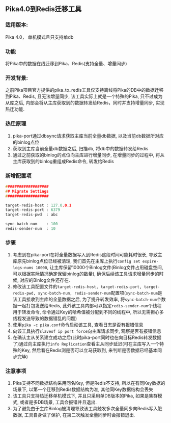## Pika4.0到Redis迁移工具

### 适用版本:
Pika 4.0， 单机模式且只支持单db

### 功能
将Pika中的数据在线迁移到Pika、Redis(支持全量、增量同步)

### 开发背景:
之前Pika项目官方提供的pika\_to\_redis工具仅支持离线将Pika的DB中的数据迁移到Pika、Redis, 且无法增量同步, 该工具实际上就是一个特殊的Pika, 只不过成为从库之后, 内部会将从主库获取到的数据转发给Redis，同时并支持增量同步,  实现热迁功能.

### 热迁原理
1. pika-port通过dbsync请求获取主库当前全量db数据, 以及当前db数据所对应的binlog点位
2. 获取到主库当前全量db数据之后, 扫描db, 将db中的数据转发给Redis
3. 通过之前获取的binlog的点位向主库进行增量同步, 在增量同步的过程中, 将从主库获取到的binlog重组成Redis命令, 转发给Redis

### 新增配置项
```cpp
###################
## Migrate Settings
###################

target-redis-host : 127.0.0.1
target-redis-port : 6379
target-redis-pwd  : abc

sync-batch-num    : 100
redis-sender-num  : 10
```

### 步骤
1. 考虑到在pika-port在将全量数据写入到Redis这段时间可能耗时很长, 导致主库原先binlog点位已经被清理, 我们首先在主库上执行`config set expire-logs-nums 10000`, 让主库保留10000个Binlog文件(Binlog文件占用磁盘空间, 可以根据实际情况确定保留binlog的数量), 确保后续该工具请求增量同步的时候, 对应的Binlog文件还存在.
2. 修改该工具配置文件的`target-redis-host, target-redis-port, target-redis-pwd, sync-batch-num, redis-sender-num`配置项(`sync-batch-num`是该工具接收到主库的全量数据之后, 为了提升转发效率, 将`sync-batch-num`个数据一起打包发送给Redis, 此外该工具内部可以指定`redis-sender-num`个线程用于转发命令, 命令通过Key的哈希值被分配到不同的线程中, 所以无需担心多线程发送导致的数据错乱的问题)
3. 使用`pika -c pika.conf`命令启动该工具, 查看日志是否有报错信息
4. 向该工具执行`slaveof ip port force`向主库请求同步, 观察是否有报错信息
5. 在确认主从关系建立成功之后(此时pika-port同时也在向目标Redis转发数据了)通过向主库执行`info Replication`查看主从同步延迟(可在主库写入一个特殊的Key, 然后看在Redis测是否可以立马获取到, 来判断是否数据已经基本同步完毕)

### 注意事项
1. Pika支持不同数据结构采用同名Key, 但是Redis不支持, 所以在有同Key数据的场景下, 以第一个迁移到Redis数据结构为准, 其他同Key数据结构会丢失
2. 该工具只支持热迁移单机模式下, 并且只采用单DB版本的Pika, 如果是集群模式, 或者是多DB场景, 工具会报错并且退出.
3. 为了避免由于主库Binlog被清理导致该工具触发多次全量同步向Redis写入脏数据, 工具自身做了保护, 在第二次触发全量同步时会报错退出.


